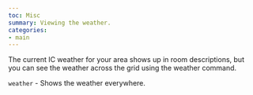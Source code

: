 ```yaml
---
toc: Misc
summary: Viewing the weather.
categories:
- main
---
```

The current IC weather for your area shows up in room descriptions, but you can see the weather across the grid using the weather command.

`weather` - Shows the weather everywhere.
